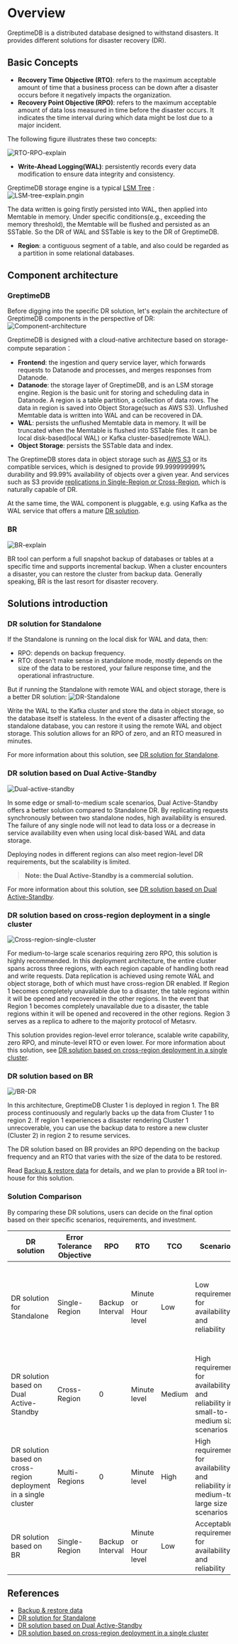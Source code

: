 # Overview

GreptimeDB is a distributed database designed to withstand disasters. It provides different solutions for disaster recovery (DR).

## Basic Concepts

* **Recovery Time Objective (RTO)**: refers to the maximum acceptable amount of time that a business process can be down after a disaster occurs before it negatively impacts the organization.
* **Recovery Point Objective (RPO)**: refers to the maximum acceptable amount of data loss measured in time before the disaster occurs. It indicates the time interval during which data might be lost due to a major incident. 

The following figure illustrates these two concepts:

![RTO-RPO-explain](/RTO-RPO-explain.png)

* **Write-Ahead Logging(WAL)**: persistently records every data modification to ensure data integrity and consistency.

GreptimeDB storage engine is a typical [LSM Tree](https://en.wikipedia.org/wiki/Log-structured_merge-tree) :
![LSM-tree-explain.pngin](/LSM-tree-explain.png)

The data written is going firstly persisted into WAL, then applied into Memtable in memory. Under specific conditions(e.g., exceeding the memory threshold), the Memtable will be flushed and persisted as an SSTable. So the DR of WAL and SSTable is key to the DR of GreptimeDB.

* **Region**: a contiguous segment of a table, and also could be regarded as a partition in some relational databases.

## Component architecture

### GreptimeDB

Before digging into the specific DR solution, let's explain the architecture of GreptimeDB components in the perspective of DR:
![Component-architecture](/Component-architecture.png)

GreptimeDB is designed with a cloud-native architecture based on storage-compute separation：
* **Frontend**:  the ingestion and query service layer, which forwards requests to Datanode and processes, and merges responses from Datanode.
* **Datanode**:  the storage layer of GreptimeDB, and is an LSM storage engine. Region is the basic unit for storing and scheduling data in Datanode. A region is a table partition, a collection of data rows. The data in region is saved into Object Storage(such as AWS S3). Unflushed Memtable data is written into WAL and can be recovered in DA.
* **WAL**: persists the unflushed Memtable data in memory. It will be truncated when the Memtable is flushed into SSTable files. It can be local disk-based(local WAL) or Kafka cluster-based(remote WAL).
* **Object Storage**: persists the SSTable data and index.

The GreptimeDB stores data in object storage such as [AWS S3](https://docs.aws.amazon.com/AmazonS3/latest/userguide/DataDurability.html) or its compatible services, which is designed to provide 99.999999999% durability and 99.99% availability of objects over a given year. And services such as S3 provide [replications in Single-Region or Cross-Region](https://docs.aws.amazon.com/AmazonS3/latest/userguide/replication.html), which is naturally capable of DR.

At the same time, the WAL component is pluggable, e.g. using Kafka as the WAL service that offers a mature [DR solution](https://www.confluent.io/blog/disaster-recovery-multi-datacenter-apache-kafka-deployments/).

### BR

![BR-explain](/BR-explain.png)

BR tool can perform a full snapshot backup of databases or tables at a specific time and supports incremental backup.
When a cluster encounters a disaster, you can restore the cluster from backup data. Generally speaking, BR is the last resort for disaster recovery.

## Solutions introduction

### DR solution for Standalone
If the Standalone is running on the local disk for WAL and data, then:
* RPO: depends on backup frequency.
* RTO: doesn't make sense in standalone mode, mostly depends on the size of the data to be restored, your failure response time, and the operational infrastructure.

But if running the Standalone with remote WAL and object storage, there is a better DR solution:
![DR-Standalone](/DR-Standalone.png)

Write the WAL to the Kafka cluster and store the data in object storage, so the database itself is stateless. In the event of a disaster affecting the standalone database, you can restore it using the remote WAL and object storage. This solution allows for an RPO of zero, and an RTO measured in minutes.

 For more information about this solution, see [DR solution for Standalone](./dr-solution-for-standalone.md).

### DR solution based on Dual Active-Standby 
![Dual-active-standby](/Dual-active-standby.png)

In some edge or small-to-medium scale scenarios, Dual Active-Standby offers a better solution compared to Standalone DR. By replicating requests synchronously between two standalone nodes, high availability is ensured. The failure of any single node will not lead to data loss or a decrease in service availability even when using local disk-based WAL and data storage.

Deploying nodes in different regions can also meet region-level DR requirements, but the scalability is limited.

> **Note: the Dual Active-Standby is a commercial solution.**

For more information about this solution, see [DR solution based on Dual Active-Standby](./dr-solution-based-on-dual-active-standby.md).

### DR solution  based on cross-region deployment in a single cluster

![Cross-region-single-cluster](/Cross-region-single-cluster.png)

For medium-to-large scale scenarios requiring zero RPO, this solution is highly recommended. In this deployment architecture, the entire cluster spans across three regions, with each region capable of handling both read and write requests. Data replication is achieved using remote WAL and object storage, both of which must have cross-region DR enabled.
If Region 1 becomes completely unavailable due to a disaster, the table regions within it will be opened and recovered in the other regions.
In the event that Region 1 becomes completely unavailable due to a disaster, the table regions within it will be opened and recovered in the other regions. Region 3 serves as a replica to adhere to the majority protocol of Metasrv.

This solution provides region-level error tolerance, scalable write capability, zero RPO, and minute-level RTO or even lower. For more information about this solution, see [DR solution based on cross-region deployment in a single cluster](./dr-solution-based-on-cross-region-deployment-in-single-cluster.md).

### DR solution based on BR

![/BR-DR](/BR-DR.png)

In this architecture, GreptimeDB Cluster 1 is deployed in region 1. The BR process continuously and regularly backs up the data from Cluster 1 to region 2. If region 1 experiences a disaster rendering Cluster 1 unrecoverable, you can use the backup data to restore a new cluster (Cluster 2) in region 2 to resume services.

The DR solution based on BR provides an RPO depending on the backup frequency and an RTO that varies with the size of the data to be restored.

Read [Backup & restore data](./back-up-&-restore-data.md) for details, and we plan to provide a BR tool in-house for this solution.

### Solution Comparison

By comparing these DR solutions, users can decide on the final option based on their specific scenarios, requirements, and investment.


|     DR solution | Error Tolerance Objective |  RPO | RTO | TCO | Scenarios | Notes |
| ------------- | ------------------------- | ----- | ----- | ----- | ---------- | --------|
|  DR solution for Standalone| Single-Region | Backup Interval | Minute or Hour level | Low | Low requirements for availability and reliability |  Recommended to use remote WAL and object storage to achieve high availability and reliability in small scenarios |
|  DR solution based on Dual Active-Standby| Cross-Region | 0 | Minute level | Medium | High requirements for availability and reliability in small-to-medium size scenarios |  Remote WAL and Object storage are optional|
|  DR solution based on cross-region deployment in a single cluster| Multi-Regions | 0 | Minute level | High | High requirements for availability and reliability in medium-to-large size scenarios |  Remote WAL and Object storage are required |
|  DR solution based on BR | Single-Region | Backup Interval | Minute or Hour level | Low | Acceptable requirements for availability and reliability |  Remote WAL and Object storage are optional |


## References
* [Backup & restore data](./back-up-&-restore-data.md)
* [DR solution for Standalone](./dr-solution-for-standalone.md)
* [DR solution based on Dual Active-Standby](./dr-solution-based-on-dual-active-standby.md)
* [DR solution based on cross-region deployment in a single cluster](./dr-solution-based-on-cross-region-deployment-in-single-cluster.md)